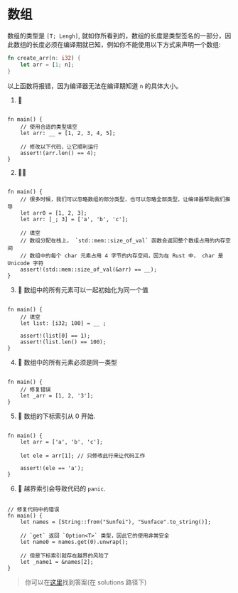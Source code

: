 # 数组
数组的类型是 `[T; Lengh]`, 就如你所看到的，数组的长度是类型签名的一部分，因此数组的长度必须在编译期就已知，例如你不能使用以下方式来声明一个数组:
```rust
fn create_arr(n: i32) {
    let arr = [1; n];
}
```

以上函数将报错，因为编译器无法在编译期知道 `n` 的具体大小。

1. 🌟 
```rust,editable

fn main() {
    // 使用合适的类型填空
    let arr: __ = [1, 2, 3, 4, 5];

    // 修改以下代码，让它顺利运行
    assert!(arr.len() == 4);
}
```

2. 🌟🌟
```rust,editable

fn main() {
    // 很多时候，我们可以忽略数组的部分类型，也可以忽略全部类型，让编译器帮助我们推导
    let arr0 = [1, 2, 3];
    let arr: [_; 3] = ['a', 'b', 'c'];
    
    // 填空
    // 数组分配在栈上， `std::mem::size_of_val` 函数会返回整个数组占用的内存空间
    // 数组中的每个 char 元素占用 4 字节的内存空间，因为在 Rust 中， char 是 Unicode 字符
    assert!(std::mem::size_of_val(&arr) == __);
}
```

3. 🌟 数组中的所有元素可以一起初始化为同一个值
```rust,editable

fn main() {
    // 填空
    let list: [i32; 100] = __ ;

    assert!(list[0] == 1);
    assert!(list.len() == 100);
}
```

4. 🌟 数组中的所有元素必须是同一类型
```rust,editable

fn main() {
    // 修复错误
    let _arr = [1, 2, '3'];
}
```

5. 🌟 数组的下标索引从 0 开始.
```rust,editable

fn main() {
    let arr = ['a', 'b', 'c'];
    
    let ele = arr[1]; // 只修改此行来让代码工作

    assert!(ele == 'a');
}
```

6. 🌟 越界索引会导致代码的 `panic`.
```rust,editable

// 修复代码中的错误
fn main() {
    let names = [String::from("Sunfei"), "Sunface".to_string()];
    
    // `get` 返回 `Option<T>` 类型，因此它的使用非常安全
    let name0 = names.get(0).unwrap();

    // 但是下标索引就存在越界的风险了
    let _name1 = &names[2];
}
```

> 你可以在[这里](https://github.com/sunface/rust-by-practice)找到答案(在 solutions 路径下) 